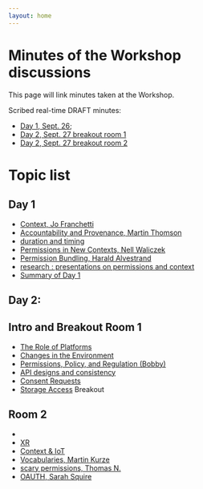 ```yaml
---
layout: home
---
```


# Minutes of the Workshop discussions

This page will link minutes taken at the Workshop.

Scribed real-time DRAFT minutes: 
* [Day 1, Sept. 26](https://www.w3.org/2018/09/26-permissions-minutes.html); 
* [Day 2, Sept. 27 breakout room 1](https://www.w3.org/2018/09/27-permissions-minutes.html)
* [Day 2, Sept. 27 breakout room 2](https://www.w3.org/2018/09/27-permissions2-minutes.html)



# Topic list

## Day 1
* [Context, Jo Franchetti](https://www.w3.org/2018/09/26-permissions-minutes.html#item01) 
* [Accountability and Provenance, Martin Thomson](https://www.w3.org/2018/09/26-permissions-minutes.html#item02) 
* [duration and timing](https://www.w3.org/2018/09/26-permissions-minutes.html#item03) 
* [Permissions in New Contexts, Nell Waliczek](https://www.w3.org/2018/09/26-permissions-minutes.html#item04) 
* [Permission Bundling, Harald Alvestrand](https://www.w3.org/2018/09/26-permissions-minutes.html#item05) 
* [research : presentations on permissions and context](https://www.w3.org/2018/09/26-permissions-minutes.html#item06) 
* [Summary of Day 1](https://www.w3.org/2018/09/26-permissions-minutes.html#item07)

## Day 2:

## Intro and Breakout Room 1 

* [The Role of Platforms](https://www.w3.org/2018/09/27-permissions-minutes.html#item01) 
* [Changes in the Environment](https://www.w3.org/2018/09/27-permissions-minutes.html#item02) 
* [Permissions, Policy, and Regulation (Bobby)](https://www.w3.org/2018/09/27-permissions-minutes.html#item03) 
* [API designs and consistency](https://www.w3.org/2018/09/27-permissions-minutes.html#item04) 
* [Consent Requests](https://www.w3.org/2018/09/27-permissions-minutes.html#item05) 
* [Storage Access](https://www.w3.org/2018/09/27-permissions-minutes.html#item06) Breakout

## Room 2 
* 
* [XR](https://www.w3.org/2018/09/27-permissions2-minutes.html#item01) 
* [Context & IoT](https://www.w3.org/2018/09/27-permissions2-minutes.html#item02) 
* [Vocabularies, Martin Kurze](https://www.w3.org/2018/09/27-permissions2-minutes.html#item03) 
* [scary permissions, Thomas N.](https://www.w3.org/2018/09/27-permissions2-minutes.html#item04) 
* [OAUTH, Sarah Squire](https://www.w3.org/2018/09/27-permissions2-minutes.html#item05)
